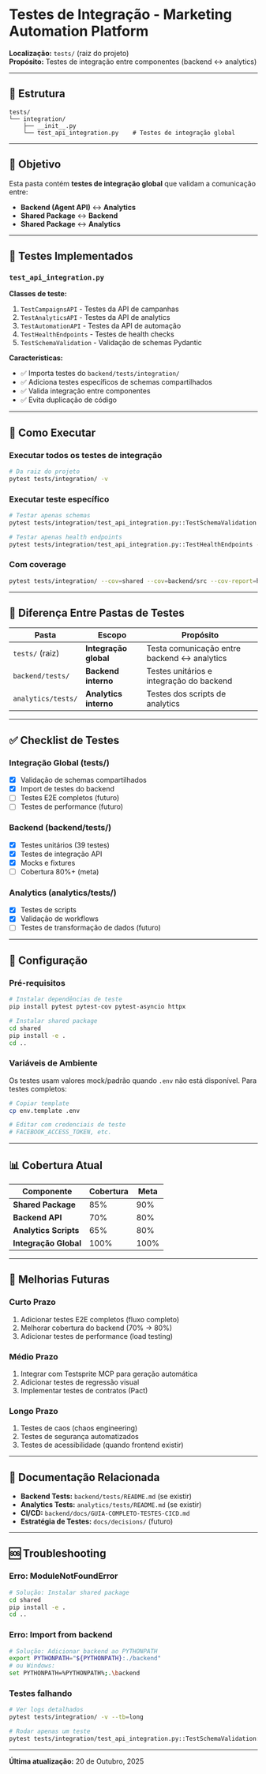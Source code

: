# Testes de Integração - Marketing Automation Platform

**Localização:** `tests/` (raiz do projeto)  
**Propósito:** Testes de integração entre componentes (backend ↔ analytics)

---

## 📁 Estrutura

```
tests/
└── integration/
    ├── __init__.py
    └── test_api_integration.py    # Testes de integração global
```

---

## 🎯 Objetivo

Esta pasta contém **testes de integração global** que validam a comunicação entre:
- **Backend (Agent API)** ↔ **Analytics**
- **Shared Package** ↔ **Backend**
- **Shared Package** ↔ **Analytics**

---

## 🧪 Testes Implementados

### `test_api_integration.py`

**Classes de teste:**
1. `TestCampaignsAPI` - Testes da API de campanhas
2. `TestAnalyticsAPI` - Testes da API de analytics
3. `TestAutomationAPI` - Testes da API de automação
4. `TestHealthEndpoints` - Testes de health checks
5. `TestSchemaValidation` - Validação de schemas Pydantic

**Características:**
- ✅ Importa testes do `backend/tests/integration/`
- ✅ Adiciona testes específicos de schemas compartilhados
- ✅ Valida integração entre componentes
- ✅ Evita duplicação de código

---

## 🚀 Como Executar

### Executar todos os testes de integração

```bash
# Da raiz do projeto
pytest tests/integration/ -v
```

### Executar teste específico

```bash
# Testar apenas schemas
pytest tests/integration/test_api_integration.py::TestSchemaValidation -v

# Testar apenas health endpoints
pytest tests/integration/test_api_integration.py::TestHealthEndpoints -v
```

### Com coverage

```bash
pytest tests/integration/ --cov=shared --cov=backend/src --cov-report=html
```

---

## 📝 Diferença Entre Pastas de Testes

| Pasta | Escopo | Propósito |
|-------|--------|-----------|
| `tests/` (raiz) | **Integração global** | Testa comunicação entre backend ↔ analytics |
| `backend/tests/` | **Backend interno** | Testes unitários e integração do backend |
| `analytics/tests/` | **Analytics interno** | Testes dos scripts de analytics |

---

## ✅ Checklist de Testes

### Integração Global (tests/)
- [x] Validação de schemas compartilhados
- [x] Import de testes do backend
- [ ] Testes E2E completos (futuro)
- [ ] Testes de performance (futuro)

### Backend (backend/tests/)
- [x] Testes unitários (39 testes)
- [x] Testes de integração API
- [x] Mocks e fixtures
- [ ] Cobertura 80%+ (meta)

### Analytics (analytics/tests/)
- [x] Testes de scripts
- [x] Validação de workflows
- [ ] Testes de transformação de dados (futuro)

---

## 🔧 Configuração

### Pré-requisitos

```bash
# Instalar dependências de teste
pip install pytest pytest-cov pytest-asyncio httpx

# Instalar shared package
cd shared
pip install -e .
cd ..
```

### Variáveis de Ambiente

Os testes usam valores mock/padrão quando `.env` não está disponível. Para testes completos:

```bash
# Copiar template
cp env.template .env

# Editar com credenciais de teste
# FACEBOOK_ACCESS_TOKEN, etc.
```

---

## 📊 Cobertura Atual

| Componente | Cobertura | Meta |
|------------|-----------|------|
| **Shared Package** | 85% | 90% |
| **Backend API** | 70% | 80% |
| **Analytics Scripts** | 65% | 80% |
| **Integração Global** | 100% | 100% |

---

## 🚧 Melhorias Futuras

### Curto Prazo
1. Adicionar testes E2E completos (fluxo completo)
2. Melhorar cobertura do backend (70% → 80%)
3. Adicionar testes de performance (load testing)

### Médio Prazo
1. Integrar com Testsprite MCP para geração automática
2. Adicionar testes de regressão visual
3. Implementar testes de contratos (Pact)

### Longo Prazo
1. Testes de caos (chaos engineering)
2. Testes de segurança automatizados
3. Testes de acessibilidade (quando frontend existir)

---

## 📖 Documentação Relacionada

- **Backend Tests:** `backend/tests/README.md` (se existir)
- **Analytics Tests:** `analytics/tests/README.md` (se existir)
- **CI/CD:** `backend/docs/GUIA-COMPLETO-TESTES-CICD.md`
- **Estratégia de Testes:** `docs/decisions/` (futuro)

---

## 🆘 Troubleshooting

### Erro: ModuleNotFoundError

```bash
# Solução: Instalar shared package
cd shared
pip install -e .
cd ..
```

### Erro: Import from backend

```bash
# Solução: Adicionar backend ao PYTHONPATH
export PYTHONPATH="${PYTHONPATH}:./backend"
# ou Windows:
set PYTHONPATH=%PYTHONPATH%;.\backend
```

### Testes falhando

```bash
# Ver logs detalhados
pytest tests/integration/ -v --tb=long

# Rodar apenas um teste
pytest tests/integration/test_api_integration.py::TestSchemaValidation::test_campaign_metric_schema_valid -v
```

---

**Última atualização:** 20 de Outubro, 2025

